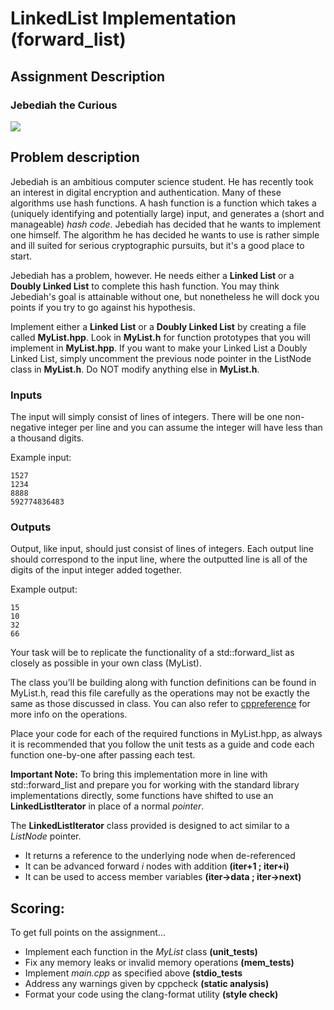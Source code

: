 # LinkedList Implementation (forward_list)

## Assignment Description

### Jebediah the Curious

![](hash.png)

## Problem description

Jebediah is an ambitious computer science student. He has recently took an interest in digital encryption and authentication. Many of these algorithms use hash functions. A hash function is a function which takes a (uniquely identifying and potentially large) input, and generates a (short and manageable) _hash code_. Jebediah has decided that he wants to implement one himself. The algorithm he has decided he wants to use is rather simple and ill suited for serious cryptographic pursuits, but it's a good place
to start.

Jebediah has a problem, however. He needs either a **Linked List** or a **Doubly Linked List** to complete this hash function. You may think Jebediah's goal is attainable without one, but nonetheless he will dock you points if you try to go against his hypothesis.

Implement either a **Linked List** or a **Doubly Linked List** by creating a file called **MyList.hpp**. Look in **MyList.h** for function prototypes that you will implement in **MyList.hpp**. If you want to make your Linked List a Doubly Linked List, simply uncomment the previous node pointer in the ListNode class in **MyList.h**. Do NOT modify anything else in **MyList.h**.

### Inputs

The input will simply consist of lines of integers. There will be one non-negative integer per line and you can assume the integer will have less than a thousand digits.

Example input:

```
1527
1234
8888
592774836483
```

### Outputs

Output, like input, should just consist of lines of integers. Each output line should correspond to the input line, where the outputted line is all of the digits of the input integer added together.

Example output:
```
15
10
32
66
```

Your task will be to replicate the functionality of a std::forward_list as closely as possible in your own class (MyList).

The class you’ll be building along with function definitions can be found in MyList.h, read this file carefully as the operations may not be exactly the same as those discussed in class. You can also refer to [cppreference](https://en.cppreference.com/w/cpp/container/forward_list) for more info on the operations.

Place your code for each of the required functions in MyList.hpp, as always it is recommended that you follow the unit tests as a guide and code each function one-by-one after passing each test.

**Important Note:**
To bring this implementation more in line with std::forward_list and prepare you for working with the standard library implementations directly, some functions have shifted to use an **LinkedListIterator** in place of a normal _pointer_.

The **LinkedListIterator** class provided is designed to act similar to a _ListNode_ pointer.
* It returns a reference to the underlying node when de-referenced
* It can be advanced forward _i_ nodes with addition **(iter+1 ; iter+i)**
* It can be used to access member variables **(iter->data ; iter->next)**

## Scoring:

To get full points on the assignment...
* Implement each function in the _MyList_ class **(unit_tests)**
* Fix any memory leaks or invalid memory operations **(mem_tests)**
* Implement _main.cpp_ as specified above **(stdio_tests**
* Address any warnings given by cppcheck **(static analysis)**
* Format your code using the clang-format utility **(style check)**
